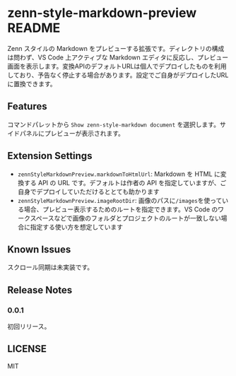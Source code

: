 # zenn-style-markdown-preview README

Zenn スタイルの Markdown をプレビューする拡張です。ディレクトリの構成は問わず、VS Code 上アクティブな Markdown エディタに反応し、プレビュー画面を表示します。変換APIのデフォルトURLは個人でデプロイしたものを利用しており、予告なく停止する場合があります。設定でご自身がデプロイしたURLに置換できます。

## Features

コマンドパレットから `Show zenn-style-markdown document` を選択します。サイドパネルにプレビューが表示されます。

## Extension Settings

- `zennStyleMarkdownPreview.markdownToHtmlUrl`: Markdown を HTML に変換する API の URL です。デフォルトは作者の API を指定していますが、ご自身でデプロイしていただけるととても助かります
- `zennStyleMarkdownPreview.imageRootDir`: 画像のパスに`/images`を使っている場合、プレビュー表示するためのルートを指定できます。VS Code のワークスペースなどで画像のフォルダとプロジェクトのルートが一致しない場合に指定する使い方を想定しています

## Known Issues

スクロール同期は未実装です。

## Release Notes

### 0.0.1

初回リリース。


## LICENSE

MIT